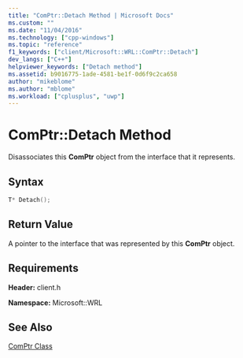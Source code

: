 ```yaml
---
title: "ComPtr::Detach Method | Microsoft Docs"
ms.custom: ""
ms.date: "11/04/2016"
ms.technology: ["cpp-windows"]
ms.topic: "reference"
f1_keywords: ["client/Microsoft::WRL::ComPtr::Detach"]
dev_langs: ["C++"]
helpviewer_keywords: ["Detach method"]
ms.assetid: b9016775-1ade-4581-be1f-0d6f9c2ca658
author: "mikeblome"
ms.author: "mblome"
ms.workload: ["cplusplus", "uwp"]
---
```

# ComPtr::Detach Method

Disassociates this **ComPtr** object from the interface that it represents.

## Syntax

```cpp
T* Detach();
```

## Return Value

A pointer to the interface that was represented by this **ComPtr** object.

## Requirements

**Header:** client.h

**Namespace:** Microsoft::WRL

## See Also

[ComPtr Class](../windows/comptr-class.md)